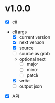 # v1.0.0

- [x] cli
- cli args
  - [x] current version
  - [x] next version
  - [x] source
  - [ ] source as grob
  - optional next 
    - [ ] major
    - [ ] minor
    - [ ] patch
  - [x] write
  - [ ] output json
- [x] API